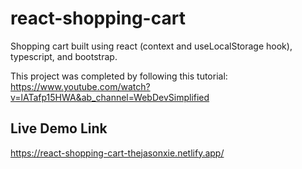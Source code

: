 # react-shopping-cart

Shopping cart built using react (context and useLocalStorage hook), typescript, and bootstrap.

This project was completed by following this tutorial: https://www.youtube.com/watch?v=lATafp15HWA&ab_channel=WebDevSimplified

## Live Demo Link

https://react-shopping-cart-thejasonxie.netlify.app/

